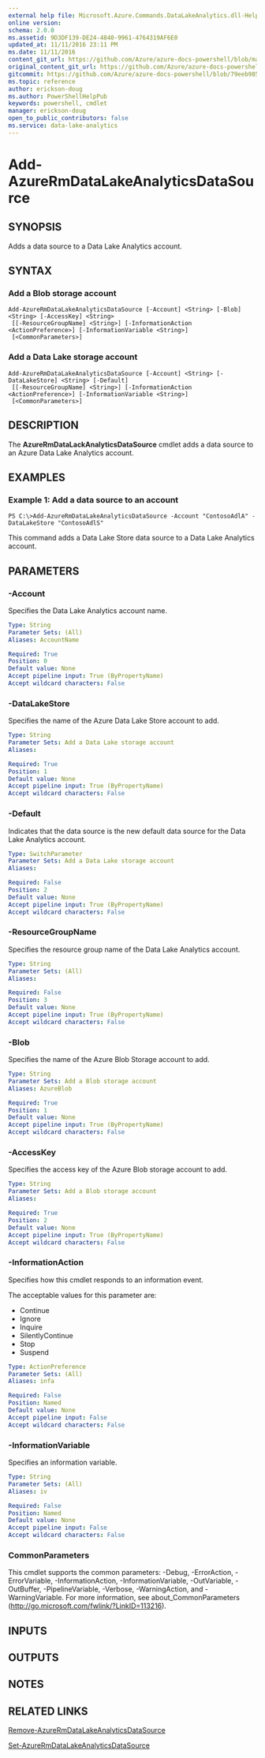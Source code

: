 ```yaml
---
external help file: Microsoft.Azure.Commands.DataLakeAnalytics.dll-Help.xml
online version:
schema: 2.0.0
ms.assetid: 9D3DF139-DE24-4840-9961-4764319AF6E0
updated_at: 11/11/2016 23:11 PM
ms.date: 11/11/2016
content_git_url: https://github.com/Azure/azure-docs-powershell/blob/master/azureps-cmdlets-docs/ResourceManager/AzureRM.DataLakeAnalytics/v2.1.0/Add-AzureRmDataLakeAnalyticsDataSource.md
original_content_git_url: https://github.com/Azure/azure-docs-powershell/blob/master/azureps-cmdlets-docs/ResourceManager/AzureRM.DataLakeAnalytics/v2.1.0/Add-AzureRmDataLakeAnalyticsDataSource.md
gitcommit: https://github.com/Azure/azure-docs-powershell/blob/79eeb985ea480979357fb4695832a0c3d29a48bf
ms.topic: reference
author: erickson-doug
ms.author: PowerShellHelpPub
keywords: powershell, cmdlet
manager: erickson-doug
open_to_public_contributors: false
ms.service: data-lake-analytics
---
```


# Add-AzureRmDataLakeAnalyticsDataSource

## SYNOPSIS
Adds a data source to a Data Lake Analytics account.

## SYNTAX

### Add a Blob storage account
```
Add-AzureRmDataLakeAnalyticsDataSource [-Account] <String> [-Blob] <String> [-AccessKey] <String>
 [[-ResourceGroupName] <String>] [-InformationAction <ActionPreference>] [-InformationVariable <String>]
 [<CommonParameters>]
```

### Add a Data Lake storage account
```
Add-AzureRmDataLakeAnalyticsDataSource [-Account] <String> [-DataLakeStore] <String> [-Default]
 [[-ResourceGroupName] <String>] [-InformationAction <ActionPreference>] [-InformationVariable <String>]
 [<CommonParameters>]
```

## DESCRIPTION
The **AzureRmDataLackAnalyticsDataSource** cmdlet adds a data source to an Azure Data Lake Analytics account.

## EXAMPLES

### Example 1: Add a data source to an account
```
PS C:\>Add-AzureRmDataLakeAnalyticsDataSource -Account "ContosoAdlA" -DataLakeStore "ContosoAdlS"
```

This command adds a Data Lake Store data source to a Data Lake Analytics account.

## PARAMETERS

### -Account
Specifies the Data Lake Analytics account name.

```yaml
Type: String
Parameter Sets: (All)
Aliases: AccountName

Required: True
Position: 0
Default value: None
Accept pipeline input: True (ByPropertyName)
Accept wildcard characters: False
```

### -DataLakeStore
Specifies the name of the Azure Data Lake Store account to add.

```yaml
Type: String
Parameter Sets: Add a Data Lake storage account
Aliases: 

Required: True
Position: 1
Default value: None
Accept pipeline input: True (ByPropertyName)
Accept wildcard characters: False
```

### -Default
Indicates that the data source is the new default data source for the Data Lake Analytics account.

```yaml
Type: SwitchParameter
Parameter Sets: Add a Data Lake storage account
Aliases: 

Required: False
Position: 2
Default value: None
Accept pipeline input: True (ByPropertyName)
Accept wildcard characters: False
```

### -ResourceGroupName
Specifies the resource group name of the Data Lake Analytics account.

```yaml
Type: String
Parameter Sets: (All)
Aliases: 

Required: False
Position: 3
Default value: None
Accept pipeline input: True (ByPropertyName)
Accept wildcard characters: False
```

### -Blob
Specifies the name of the Azure Blob Storage account to add.

```yaml
Type: String
Parameter Sets: Add a Blob storage account
Aliases: AzureBlob

Required: True
Position: 1
Default value: None
Accept pipeline input: True (ByPropertyName)
Accept wildcard characters: False
```

### -AccessKey
Specifies the access key of the Azure Blob storage account to add.

```yaml
Type: String
Parameter Sets: Add a Blob storage account
Aliases: 

Required: True
Position: 2
Default value: None
Accept pipeline input: True (ByPropertyName)
Accept wildcard characters: False
```

### -InformationAction
Specifies how this cmdlet responds to an information event.

The acceptable values for this parameter are:

- Continue
- Ignore
- Inquire
- SilentlyContinue
- Stop
- Suspend

```yaml
Type: ActionPreference
Parameter Sets: (All)
Aliases: infa

Required: False
Position: Named
Default value: None
Accept pipeline input: False
Accept wildcard characters: False
```

### -InformationVariable
Specifies an information variable.

```yaml
Type: String
Parameter Sets: (All)
Aliases: iv

Required: False
Position: Named
Default value: None
Accept pipeline input: False
Accept wildcard characters: False
```

### CommonParameters
This cmdlet supports the common parameters: -Debug, -ErrorAction, -ErrorVariable, -InformationAction, -InformationVariable, -OutVariable, -OutBuffer, -PipelineVariable, -Verbose, -WarningAction, and -WarningVariable. For more information, see about_CommonParameters (http://go.microsoft.com/fwlink/?LinkID=113216).

## INPUTS

## OUTPUTS

## NOTES

## RELATED LINKS

[Remove-AzureRmDataLakeAnalyticsDataSource](./Remove-AzureRmDataLakeAnalyticsDataSource.md)

[Set-AzureRmDataLakeAnalyticsDataSource](./Set-AzureRmDataLakeAnalyticsDataSource.md)


